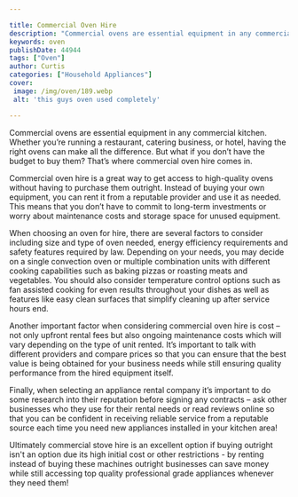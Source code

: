 ```yaml
---

title: Commercial Oven Hire
description: "Commercial ovens are essential equipment in any commercial kitchen. Whether you’re running a restaurant, catering business, or hot...keep reading to learn"
keywords: oven
publishDate: 44944
tags: ["Oven"]
author: Curtis
categories: ["Household Appliances"]
cover: 
 image: /img/oven/189.webp
 alt: 'this guys oven used completely'

---
```


Commercial ovens are essential equipment in any commercial kitchen. Whether you’re running a restaurant, catering business, or hotel, having the right ovens can make all the difference. But what if you don’t have the budget to buy them? That’s where commercial oven hire comes in.

Commercial oven hire is a great way to get access to high-quality ovens without having to purchase them outright. Instead of buying your own equipment, you can rent it from a reputable provider and use it as needed. This means that you don’t have to commit to long-term investments or worry about maintenance costs and storage space for unused equipment. 

When choosing an oven for hire, there are several factors to consider including size and type of oven needed, energy efficiency requirements and safety features required by law. Depending on your needs, you may decide on a single convection oven or multiple combination units with different cooking capabilities such as baking pizzas or roasting meats and vegetables. You should also consider temperature control options such as fan assisted cooking for even results throughout your dishes as well as features like easy clean surfaces that simplify cleaning up after service hours end. 

Another important factor when considering commercial oven hire is cost – not only upfront rental fees but also ongoing maintenance costs which will vary depending on the type of unit rented. It’s important to talk with different providers and compare prices so that you can ensure that the best value is being obtained for your business needs while still ensuring quality performance from the hired equipment itself. 
 
Finally, when selecting an appliance rental company it’s important to do some research into their reputation before signing any contracts – ask other businesses who they use for their rental needs or read reviews online so that you can be confident in receiving reliable service from a reputable source each time you need new appliances installed in your kitchen area! 

 Ultimately commercial stove hire is an excellent option if buying outright isn't an option due its high initial cost or other restrictions - by renting instead of buying these machines outright businesses can save money while still accessing top quality professional grade appliances whenever they need them!
